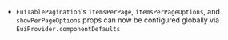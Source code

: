 - `EuiTablePagination`'s `itemsPerPage`, `itemsPerPageOptions`, and `showPerPageOptions` props can now be configured globally via `EuiProvider.componentDefaults`

